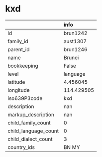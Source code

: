 # kxd
|                      | info       |
|:---------------------|:-----------|
| id                   | brun1242   |
| family_id            | aust1307   |
| parent_id            | brun1246   |
| name                 | Brunei     |
| bookkeeping          | False      |
| level                | language   |
| latitude             | 4.456045   |
| longitude            | 114.429505 |
| iso639P3code         | kxd        |
| description          | nan        |
| markup_description   | nan        |
| child_family_count   | 0          |
| child_language_count | 0          |
| child_dialect_count  | 3          |
| country_ids          | BN MY      |